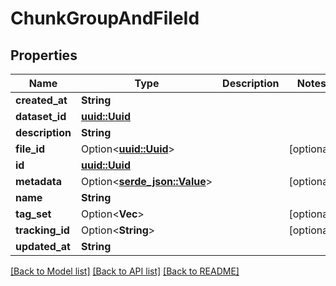 # ChunkGroupAndFileId

## Properties

Name | Type | Description | Notes
------------ | ------------- | ------------- | -------------
**created_at** | **String** |  | 
**dataset_id** | [**uuid::Uuid**](uuid::Uuid.md) |  | 
**description** | **String** |  | 
**file_id** | Option<[**uuid::Uuid**](uuid::Uuid.md)> |  | [optional]
**id** | [**uuid::Uuid**](uuid::Uuid.md) |  | 
**metadata** | Option<[**serde_json::Value**](.md)> |  | [optional]
**name** | **String** |  | 
**tag_set** | Option<**Vec<String>**> |  | [optional]
**tracking_id** | Option<**String**> |  | [optional]
**updated_at** | **String** |  | 

[[Back to Model list]](../README.md#documentation-for-models) [[Back to API list]](../README.md#documentation-for-api-endpoints) [[Back to README]](../README.md)


